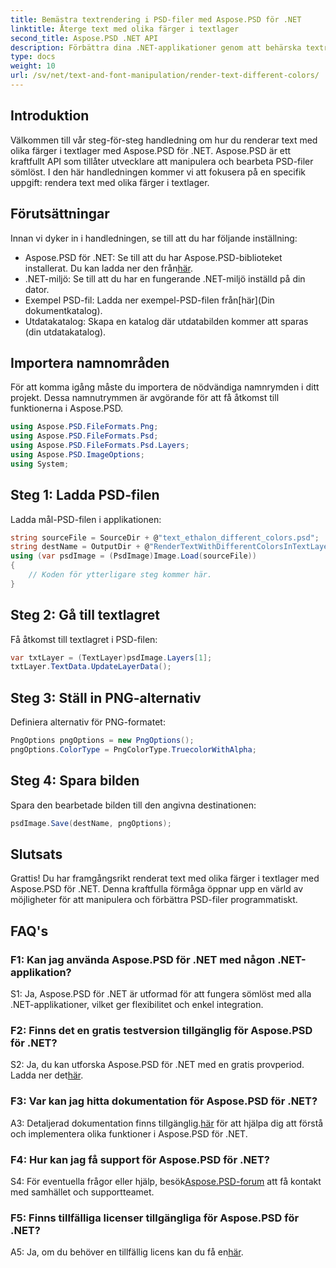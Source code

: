 ```yaml
---
title: Bemästra textrendering i PSD-filer med Aspose.PSD för .NET
linktitle: Återge text med olika färger i textlager
second_title: Aspose.PSD .NET API
description: Förbättra dina .NET-applikationer genom att behärska textrendering med olika färger i PSD-filer med Aspose.PSD. Höj dina designmöjligheter utan ansträngning.
type: docs
weight: 10
url: /sv/net/text-and-font-manipulation/render-text-different-colors/
---
```

## Introduktion
Välkommen till vår steg-för-steg handledning om hur du renderar text med olika färger i textlager med Aspose.PSD för .NET. Aspose.PSD är ett kraftfullt API som tillåter utvecklare att manipulera och bearbeta PSD-filer sömlöst. I den här handledningen kommer vi att fokusera på en specifik uppgift: rendera text med olika färger i textlager.
## Förutsättningar
Innan vi dyker in i handledningen, se till att du har följande inställning:
-  Aspose.PSD för .NET: Se till att du har Aspose.PSD-biblioteket installerat. Du kan ladda ner den från[här](https://releases.aspose.com/psd/net/).
- .NET-miljö: Se till att du har en fungerande .NET-miljö inställd på din dator.
-  Exempel PSD-fil: Ladda ner exempel-PSD-filen från[här](Din dokumentkatalog).
- Utdatakatalog: Skapa en katalog där utdatabilden kommer att sparas (din utdatakatalog).
## Importera namnområden
För att komma igång måste du importera de nödvändiga namnrymden i ditt projekt. Dessa namnutrymmen är avgörande för att få åtkomst till funktionerna i Aspose.PSD.
```csharp
using Aspose.PSD.FileFormats.Png;
using Aspose.PSD.FileFormats.Psd;
using Aspose.PSD.FileFormats.Psd.Layers;
using Aspose.PSD.ImageOptions;
using System;
```
## Steg 1: Ladda PSD-filen
Ladda mål-PSD-filen i applikationen:
```csharp
string sourceFile = SourceDir + @"text_ethalon_different_colors.psd";
string destName = OutputDir + @"RenderTextWithDifferentColorsInTextLayer_out.png";
using (var psdImage = (PsdImage)Image.Load(sourceFile))
{
    // Koden för ytterligare steg kommer här.
}
```
## Steg 2: Gå till textlagret
Få åtkomst till textlagret i PSD-filen:
```csharp
var txtLayer = (TextLayer)psdImage.Layers[1];
txtLayer.TextData.UpdateLayerData();
```
## Steg 3: Ställ in PNG-alternativ
Definiera alternativ för PNG-formatet:
```csharp
PngOptions pngOptions = new PngOptions();
pngOptions.ColorType = PngColorType.TruecolorWithAlpha;
```
## Steg 4: Spara bilden
Spara den bearbetade bilden till den angivna destinationen:
```csharp
psdImage.Save(destName, pngOptions);
```
## Slutsats

Grattis! Du har framgångsrikt renderat text med olika färger i textlager med Aspose.PSD för .NET. Denna kraftfulla förmåga öppnar upp en värld av möjligheter för att manipulera och förbättra PSD-filer programmatiskt.

## FAQ's

### F1: Kan jag använda Aspose.PSD för .NET med någon .NET-applikation?

S1: Ja, Aspose.PSD för .NET är utformad för att fungera sömlöst med alla .NET-applikationer, vilket ger flexibilitet och enkel integration.

### F2: Finns det en gratis testversion tillgänglig för Aspose.PSD för .NET?

 S2: Ja, du kan utforska Aspose.PSD för .NET med en gratis provperiod. Ladda ner det[här](https://releases.aspose.com/).

### F3: Var kan jag hitta dokumentation för Aspose.PSD för .NET?

 A3: Detaljerad dokumentation finns tillgänglig.[här](https://reference.aspose.com/psd/net/) för att hjälpa dig att förstå och implementera olika funktioner i Aspose.PSD för .NET.

### F4: Hur kan jag få support för Aspose.PSD för .NET?

 S4: För eventuella frågor eller hjälp, besök[Aspose.PSD-forum](https://forum.aspose.com/c/psd/34) att få kontakt med samhället och supportteamet.

### F5: Finns tillfälliga licenser tillgängliga för Aspose.PSD för .NET?

 A5: Ja, om du behöver en tillfällig licens kan du få en[här](https://purchase.aspose.com/temporary-license/).